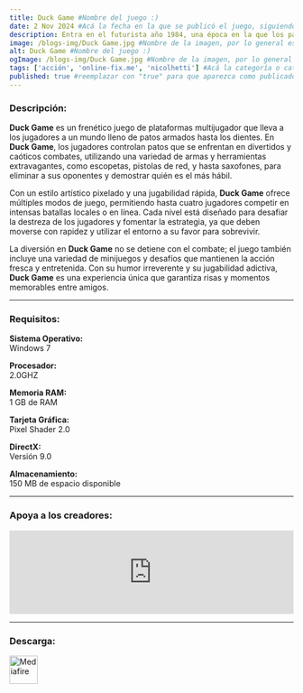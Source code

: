 ```yaml
---
title: Duck Game #Nombre del juego :)
date: 2 Nov 2024 #Acá la fecha en la que se publicó el juego, siguiendo este formato: Dia "30", Mes "Oct", Año "2024" = como debe quedar: 30 Oct 2024
description: Entra en el futurista año 1984, una época en la que los patos corren desenfrenados en una batalla frenética por la gloria. Dispara a tus amigos con escopetas, armas de red, rayos de control mental, saxofones, pistolas de imán y mucho, mucho más. Este es DUCK GAME. No parpadees. #Acá una mini descripción del juego
image: /blogs-img/Duck Game.jpg #Nombre de la imagen, por lo general es exactamente el mismo nombre que el juego excluyendo lo ":" (Dos puntos)
alt: Duck Game #Nombre del juego :)
ogImage: /blogs-img/Duck Game.jpg #Nombre de la imagen, por lo general es exactamente el mismo nombre que el juego excluyendo lo ":" (Dos puntos)
tags: ['acción', 'online-fix.me', 'nicolhetti'] #Acá la categoría o categorías del juego, si es más de una se coloca en este formato: ['categoría1', 'categoría2']
published: true #reemplazar con "true" para que aparezca como publicado
---
```


<!--En VSCode seleccionando una palabra, por ejemplo: "Duck Game" y apretando Ctrl+F2 se seleccionan todas las palabras iguales-->

### Descripción:
**Duck Game** es un frenético juego de plataformas multijugador que lleva a los jugadores a un mundo lleno de patos armados hasta los dientes. En **Duck Game**, los jugadores controlan patos que se enfrentan en divertidos y caóticos combates, utilizando una variedad de armas y herramientas extravagantes, como escopetas, pistolas de red, y hasta saxofones, para eliminar a sus oponentes y demostrar quién es el más hábil.

Con un estilo artístico pixelado y una jugabilidad rápida, **Duck Game** ofrece múltiples modos de juego, permitiendo hasta cuatro jugadores competir en intensas batallas locales o en línea. Cada nivel está diseñado para desafiar la destreza de los jugadores y fomentar la estrategia, ya que deben moverse con rapidez y utilizar el entorno a su favor para sobrevivir.

La diversión en **Duck Game** no se detiene con el combate; el juego también incluye una variedad de minijuegos y desafíos que mantienen la acción fresca y entretenida. Con su humor irreverente y su jugabilidad adictiva, **Duck Game** es una experiencia única que garantiza risas y momentos memorables entre amigos.
<!--Prompt para Chat-GPT: Hazme una descripción para el juego "Duck Game" y cada que menciones "Duck Game" ponlo en negrita -->

---

### Requisitos:
**Sistema Operativo:**  
Windows 7

**Procesador:**  
2.0GHZ

**Memoria RAM:**  
1 GB de RAM

**Tarjeta Gráfica:**  
Pixel Shader 2.0

**DirectX:**  
Versión 9.0

**Almacenamiento:**  
150 MB de espacio disponible

<!--Si falta o sobra un requisito se quita o se agrega manteniendo el mismo formato-->

---

### Apoya a los creadores:
<iframe src="https://store.steampowered.com/widget/312530/" frameborder="0" style="background-color: transparent; width: 100% !important; aspect-ratio: 646 / 190;"></iframe>

<!--Reemplazar los numeros (AppID) del juego (en este caso 2668510) por el numero (AppID) correspondiente con el juego a publicar-->
<!--El AppID se encuentra en la URL del Juego en Steam-->

---

### Descarga:

[<img src="https://gist.github.com/cxmeel/0dbc95191f239b631c3874f4ccf114e2/raw/download.svg" alt="Mediafire" height="50" />](https://www.mediafire.com/file/5ngasaape5cfo7z/Duck_Game_-_By_Nicolhetti_Projects.zip/file)

<!-- # se debe reemplazar por el link de descarga-->

<!--NOMBRE-DEL-SERVICIO se debe reemplazar por el servicio donde está subido el juego-->